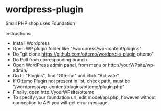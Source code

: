 # wordpress-plugin
Small PHP shop uses Foundation


Instructions:
- Install Wordpress
- Open WP plugin folder like "/wordpress/wp-content/plugins"
- Do "git clone https://github.com/ottemo/wordpress-plugin ottemo"
- Do Pull from corresponding branch
- Open WordPress admin panel, from menu or http://yourWPsite/wp-admin/
- Go to "Plugins", find "Ottemo" and click "Activate"
- If Ottemo Plugin not present in list, check path, must be "/wordpress/wp-content/plugins/ottemo/plugin.php"
- Finally, open http://yourWPsite/ottemo
- To specify your foundation url, edit model/api.php, however without connection to API you will get error message